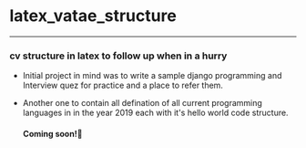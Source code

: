 # latex_vatae_structure
________________________
### cv structure in latex to follow up when in a hurry
 - Initial project in mind was to write a sample django programming and Interview quez
   for practice and a place to refer them.
 - Another one to contain all defination of all current programming languages in
   in the year 2019 each with it's hello world code structure.
   
   ####                    Coming soon!🚀
